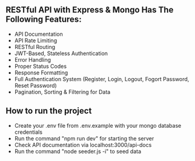 ## RESTful API with Express & Mongo Has The Following Features: 
- API Documentation
- API Rate Limiting
- RESTful Routing
- JWT-Based, Stateless Authentication
- Error Handling
- Proper Status Codes
- Response Formatting
- Full Authentication System (Register, Login, Logout, Fogort Password, Reset Password)
- Pagination, Sorting & Filtering for Data

## How to run the project
- Create your .env file from .env.example with your mongo database credentials 
- Run the command "npm run dev" for starting the server
- Check API documentation via localhost:3000/api-docs
- Run the command "node seeder.js -i" to seed data